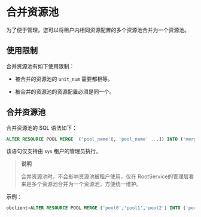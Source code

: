 # 合并资源池

为了便于管理，您可以将租户内相同资源配置的多个资源池合并为一个资源池。

## 使用限制

合并资源池有如下使用限制：

* 被合并的资源池的 `unit_num` 需要都相等。

* 被合并的资源池的资源配置必须是同一个。

## 合并资源池

合并资源池的 SQL 语法如下：

```sql
ALTER RESOURCE POOL MERGE  ('pool_name'[, 'pool_name' ...]) INTO ('merge_pool_name')
```

该语句仅支持由 `sys` 租户的管理员执行。
>**说明**
>
>合并资源池时，不会影响资源池被租户使用，仅在 RootService的管理层看来是多个资源池合并为一个资源池，方便统一维护。

示例：

```sql
obclient>ALTER RESOURCE POOL MERGE ('pool0','pool1','pool2') INTO ('pool3');
```
